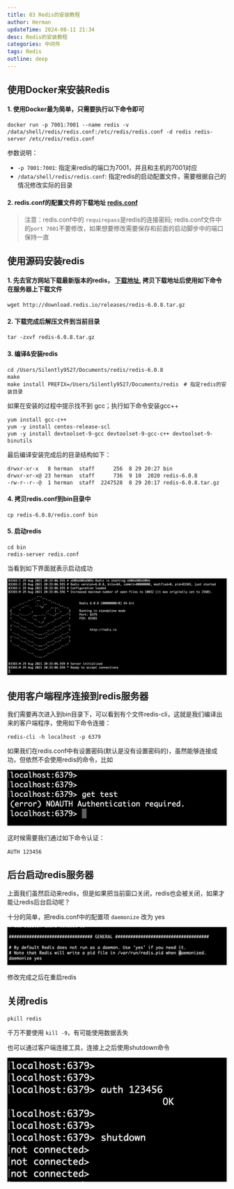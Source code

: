 ```yaml
---
title: 03 Redis的安装教程
author: Herman
updateTime: 2024-08-11 21:34
desc: Redis的安装教程
categories: 中间件
tags: Redis
outline: deep
---
```



## 使用Docker来安装Redis

#### 1. 使用Docker最为简单，只需要执行以下命令即可

```
docker run -p 7001:7001 --name redis -v /data/shell/redis/redis.conf:/etc/redis/redis.conf -d redis redis-server /etc/redis/redis.conf
```

参数说明：
* `-p 7001:7001`: 指定来redis的端口为7001，并且和主机的7001对应
* `/data/shell/redis/redis.conf`: 指定redis的启动配置文件，需要根据自己的情况修改实际的目录

#### 2. redis.conf的配置文件的下载地址 [redis.conf](http://cdn.silently9527.cn/redis_1630239144896.conf)

> 注意：redis.conf中的 `requirepass`是redis的连接密码; redis.conf文件中的`port 7001`不要修改，如果想要修改需要保存和前面的启动脚步中的端口保持一直


## 使用源码安装redis

#### 1. 先去官方网站下载最新版本的redis， [下载地址](https://redis.io/download), 拷贝下载地址后使用如下命令在服务器上下载文件

```
wget http://download.redis.io/releases/redis-6.0.8.tar.gz
```

#### 2. 下载完成后解压文件到当前目录

```
tar -zxvf redis-6.0.8.tar.gz
```

#### 3. 编译&安装redis

```
cd /Users/Silently9527/Documents/redis/redis-6.0.8
make
make install PREFIX=/Users/Silently9527/Documents/redis　# 指定redis的安装目录
```

如果在安装的过程中提示找不到 gcc；执行如下命令安装gcc++
```
yum install gcc-c++
yum -y install centos-release-scl
yum -y install devtoolset-9-gcc devtoolset-9-gcc-c++ devtoolset-9-binutils
```

最后编译安装完成后的目录结构如下：
```
drwxr-xr-x   8 herman  staff      256  8 29 20:27 bin
drwxr-xr-x@ 23 herman  staff      736  9 10  2020 redis-6.0.8
-rw-r--r--@  1 herman  staff  2247528  8 29 20:17 redis-6.0.8.tar.gz
```

#### 4. 拷贝redis.conf到bin目录中

```
cp redis-6.0.8/redis.conf bin
```

#### 5. 启动redis

```
cd bin
redis-server redis.conf
```

当看到如下界面就表示启动成功

![](https://raw.githubusercontent.com/silently9527/images/main/008i3skNgy1gtxxr1rmg0j61j00o4dk402.jpg)


## 使用客户端程序连接到redis服务器
我们需要再次进入到bin目录下，可以看到有个文件redis-cli，这就是我们编译出来的客户端程序，使用如下命令连接：

```
redis-cli -h localhost -p 6379
```

如果我们在redis.conf中有设置密码(默认是没有设置密码的)，虽然能够连接成功，但依然不会使用redis的命令，比如

![](https://raw.githubusercontent.com/silently9527/images/main/008i3skNgy1gtxxzoqyt2j60lq05idg802.jpg)

这时候需要我们通过如下命令认证：
```
AUTH 123456
```



## 后台启动redis服务器
上面我们虽然启动来redis，但是如果把当前窗口关闭，redis也会被关闭，如果才能让redis后台启动呢？

十分的简单，把redis.conf中的配置项 `daemonize` 改为 yes

![](https://raw.githubusercontent.com/silently9527/images/main/008i3skNgy1gtxy6kb07xj612i06odh002.jpg)

修改完成之后在重启redis


## 关闭redis
```
pkill redis
```

千万不要使用 `kill -9`，有可能使用数据丢失

也可以通过客户端连接工具，连接上之后使用shutdown命令

![](https://raw.githubusercontent.com/silently9527/images/main/008i3skNgy1gtxybnouqhj60hc09s0tf02.jpg)


